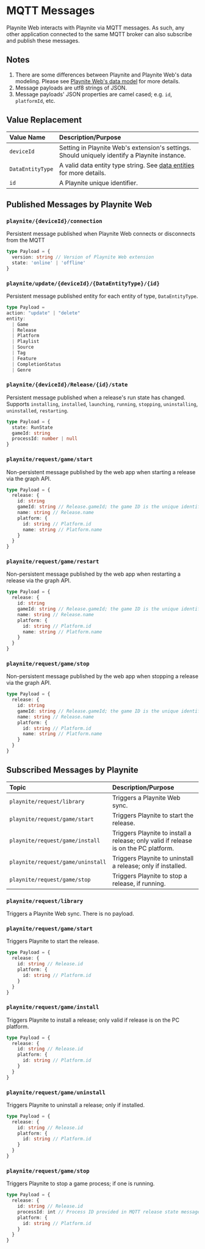 # MQTT Messages

Playnite Web interacts with Playnite via MQTT messages. As such, any other application connected to the same MQTT broker can also subscribe and publish these messages.

## Notes

1. There are some differences between Playnite and Playnite Web's data modeling. Please see [Playnite Web's data model](./../../types.entities/README.md) for more details.
2. Message payloads are utf8 strings of JSON.
3. Message payloads' JSON properties are camel cased; e.g. `id`, `platformId`, etc.

## Value Replacement

| Value Name       | Description/Purpose                                                                           |
| :--------------- | :-------------------------------------------------------------------------------------------- |
| `deviceId`       | Setting in Playnite Web's extension's settings. Should uniquely identify a Playnite instance. |
| `DataEntityType` | A valid data entity type string. See [data entities](./data-entities.md) for more details.    |
| `id`             | A Playnite unique identifier.                                                                 |

## Published Messages by Playnite Web

### `playnite/{deviceId}/connection`

Persistent message published when Playnite Web connects or disconnects from the MQTT

```ts
type Payload = {
  version: string // Version of Playnite Web extension
  state: 'online' | 'offline'
}
```

### `playnite/update/{deviceId}/{DataEntityType}/{id}`

Persistent message published entity for each entity of type, `DataEntityType`.

```ts
type Payload =
action: "update" | "delete"
entity:
  | Game
  | Release
  | Platform
  | Playlist
  | Source
  | Tag
  | Feature
  | CompletionStatus
  | Genre
```

### `playnite/{deviceId}/Release/{id}/state`

Persistent message published when a release's run state has changed. Supports `installing`, `installed`, `launching`, `running`, `stopping`, `uninstalling`, `uninstalled`, `restarting`.

```ts
type Payload = {
  state: RunState
  gameId: string
  processId: number | null
}
```

### `playnite/request/game/start`

Non-persistent message published by the web app when starting a release via the graph API.

```ts
type Payload = {
  release: {
    id: string
    gameId: string // Release.gameId; the game ID is the unique identifier assigned by the source in Playnite.
    name: string // Release.name
    platform: {
      id: string // Platform.id
      name: string // Platform.name
    }
  }
}
```

### `playnite/request/game/restart`

Non-persistent message published by the web app when restarting a release via the graph API.

```ts
type Payload = {
  release: {
    id: string
    gameId: string // Release.gameId; the game ID is the unique identifier assigned by the source in Playnite.
    name: string // Release.name
    platform: {
      id: string // Platform.id
      name: string // Platform.name
    }
  }
}
```

### `playnite/request/game/stop`

Non-persistent message published by the web app when stopping a release via the graph API.

```ts
type Payload = {
  release: {
    id: string
    gameId: string // Release.gameId; the game ID is the unique identifier assigned by the source in Playnite.
    name: string // Release.name
    platform: {
      id: string // Platform.id
      name: string // Platform.name
    }
  }
}
```

## Subscribed Messages by Playnite

| Topic                             | Description/Purpose                                                                  |
| :-------------------------------- | :----------------------------------------------------------------------------------- |
| `playnite/request/library`        | Triggers a Playnite Web sync.                                                        |
| `playnite/request/game/start`     | Triggers Playnite to start the release.                                              |
| `playnite/request/game/install`   | Triggers Playnite to install a release; only valid if release is on the PC platform. |
| `playnite/request/game/uninstall` | Triggers Playnite to uninstall a release; only if installed.                         |
| `playnite/request/game/stop`      | Triggers Playnite to stop a release, if running.                                     |

### `playnite/request/library`

Triggers a Playnite Web sync. There is no payload.

### `playnite/request/game/start`

Triggers Playnite to start the release.

```ts
type Payload = {
  release: {
    id: string // Release.id
    platform: {
      id: string // Platform.id
    }
  }
}
```

### `playnite/request/game/install`

Triggers Playnite to install a release; only valid if release is on the PC platform.

```ts
type Payload = {
  release: {
    id: string // Release.id
    platform: {
      id: string // Platform.id
    }
  }
}
```

### `playnite/request/game/uninstall`

Triggers Playnite to uninstall a release; only if installed.

```ts
type Payload = {
  release: {
    id: string // Release.id
    platform: {
      id: string // Platform.id
    }
  }
}
```

### `playnite/request/game/stop`

Triggers Playnite to stop a game process; if one is running.

```ts
type Payload = {
  release: {
    id: string // Release.id
    processId: int // Process ID provided in MQTT release state message.
    platform: {
      id: string // Platform.id
    }
  }
}
```
